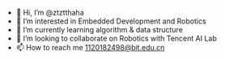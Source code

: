 - 👋 Hi, I’m @ztztthaha
- 👀 I’m interested in Embedded Development and Robotics
- 🌱 I’m currently learning algorithm & data structure
- 💞️ I’m looking to collaborate on Robotics with Tencent AI Lab
- 📫 How to reach me 1120182498@bit.edu.cn

<!---
ztztthaha/ztztthaha is a ✨ special ✨ repository because its `README.md` (this file) appears on your GitHub profile.
You can click the Preview link to take a look at your changes.
--->
